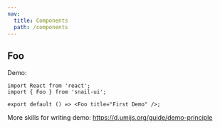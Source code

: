 ```yaml
---
nav:
  title: Components
  path: /components
---
```


## Foo

Demo:

```tsx
import React from 'react';
import { Foo } from 'snail-ui';

export default () => <Foo title="First Demo" />;
```

More skills for writing demo: https://d.umijs.org/guide/demo-principle
